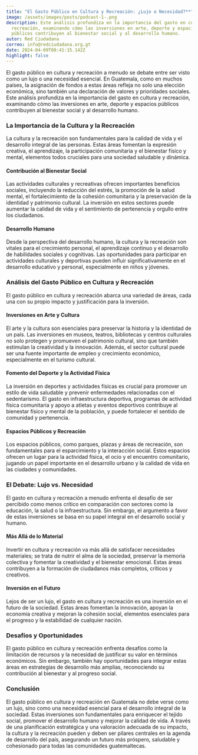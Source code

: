 ```yaml
---
title: "El Gasto Público en Cultura y Recreación: ¿Lujo o Necesidad?**"
image: /assets/images/posts/podcast-1-.png
description: Este análisis profundiza en la importancia del gasto en cultura y
  recreación, examinando cómo las inversiones en arte, deporte y espacios
  públicos contribuyen al bienestar social y al desarrollo humano.
autor: Red Ciudadana
correo: info@redciudadana.org.gt
date: 2024-04-09T00:41:15.142Z
highlight: false
---
```

El gasto público en cultura y recreación a menudo se debate entre ser visto como un lujo o una necesidad esencial. En Guatemala, como en muchos países, la asignación de fondos a estas áreas refleja no solo una elección económica, sino también una declaración de valores y prioridades sociales. Este análisis profundiza en la importancia del gasto en cultura y recreación, examinando cómo las inversiones en arte, deporte y espacios públicos contribuyen al bienestar social y al desarrollo humano.

### La Importancia de la Cultura y la Recreación

La cultura y la recreación son fundamentales para la calidad de vida y el desarrollo integral de las personas. Estas áreas fomentan la expresión creativa, el aprendizaje, la participación comunitaria y el bienestar físico y mental, elementos todos cruciales para una sociedad saludable y dinámica.

#### Contribución al Bienestar Social

Las actividades culturales y recreativas ofrecen importantes beneficios sociales, incluyendo la reducción del estrés, la promoción de la salud mental, el fortalecimiento de la cohesión comunitaria y la preservación de la identidad y patrimonio cultural. La inversión en estos sectores puede aumentar la calidad de vida y el sentimiento de pertenencia y orgullo entre los ciudadanos.

#### Desarrollo Humano

Desde la perspectiva del desarrollo humano, la cultura y la recreación son vitales para el crecimiento personal, el aprendizaje continuo y el desarrollo de habilidades sociales y cognitivas. Las oportunidades para participar en actividades culturales y deportivas pueden influir significativamente en el desarrollo educativo y personal, especialmente en niños y jóvenes.

### Análisis del Gasto Público en Cultura y Recreación

El gasto público en cultura y recreación abarca una variedad de áreas, cada una con su propio impacto y justificación para la inversión.

#### Inversiones en Arte y Cultura

El arte y la cultura son esenciales para preservar la historia y la identidad de un país. Las inversiones en museos, teatros, bibliotecas y centros culturales no solo protegen y promueven el patrimonio cultural, sino que también estimulan la creatividad y la innovación. Además, el sector cultural puede ser una fuente importante de empleo y crecimiento económico, especialmente en el turismo cultural.

#### Fomento del Deporte y la Actividad Física

La inversión en deportes y actividades físicas es crucial para promover un estilo de vida saludable y prevenir enfermedades relacionadas con el sedentarismo. El gasto en infraestructura deportiva, programas de actividad física comunitaria y apoyo a atletas y eventos deportivos contribuye al bienestar físico y mental de la población, y puede fortalecer el sentido de comunidad y pertenencia.

#### Espacios Públicos y Recreación

Los espacios públicos, como parques, plazas y áreas de recreación, son fundamentales para el esparcimiento y la interacción social. Estos espacios ofrecen un lugar para la actividad física, el ocio y el encuentro comunitario, jugando un papel importante en el desarrollo urbano y la calidad de vida en las ciudades y comunidades.

### El Debate: Lujo vs. Necesidad

El gasto en cultura y recreación a menudo enfrenta el desafío de ser percibido como menos crítico en comparación con sectores como la educación, la salud o la infraestructura. Sin embargo, el argumento a favor de estas inversiones se basa en su papel integral en el desarrollo social y humano.

#### Más Allá de lo Material

Invertir en cultura y recreación va más allá de satisfacer necesidades materiales; se trata de nutrir el alma de la sociedad, preservar la memoria colectiva y fomentar la creatividad y el bienestar emocional. Estas áreas contribuyen a la formación de ciudadanos más completos, críticos y creativos.

#### Inversión en el Futuro

Lejos de ser un lujo, el gasto en cultura y recreación es una inversión en el futuro de la sociedad. Estas áreas fomentan la innovación, apoyan la economía creativa y mejoran la cohesión social, elementos esenciales para el progreso y la estabilidad de cualquier nación.

### Desafíos y Oportunidades

El gasto público en cultura y recreación enfrenta desafíos como la limitación de recursos y la necesidad de justificar su valor en términos económicos. Sin embargo, también hay oportunidades para integrar estas áreas en estrategias de desarrollo más amplias, reconociendo su contribución al bienestar y al progreso social.

### Conclusión

El gasto público en cultura y recreación en Guatemala no debe verse como un lujo, sino como una necesidad esencial para el desarrollo integral de la sociedad. Estas inversiones son fundamentales para enriquecer el tejido social, promover el desarrollo humano y mejorar la calidad de vida. A través de una planificación estratégica y una valoración adecuada de su impacto, la cultura y la recreación pueden y deben ser pilares centrales en la agenda de desarrollo del país, asegurando un futuro más próspero, saludable y cohesionado para todas las comunidades guatemaltecas.